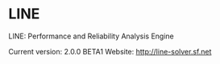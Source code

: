 # LINE
LINE: Performance and Reliability Analysis Engine

Current version: 2.0.0 BETA1
Website: http://line-solver.sf.net


